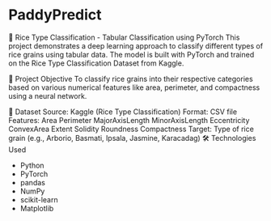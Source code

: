 # PaddyPredict
🌾 Rice Type Classification - Tabular Classification using PyTorch
This project demonstrates a deep learning approach to classify different types of rice grains using tabular data. The model is built with PyTorch and trained on the Rice Type Classification Dataset from Kaggle.

📌 Project Objective
To classify rice grains into their respective categories based on various numerical features like area, perimeter, and compactness using a neural network.

📂 Dataset
Source: Kaggle (Rice Type Classification)
Format: CSV file
Features:
Area
Perimeter
MajorAxisLength
MinorAxisLength
Eccentricity
ConvexArea
Extent
Solidity
Roundness
Compactness
Target: Type of rice grain (e.g., Arborio, Basmati, Ipsala, Jasmine, Karacadag)
🛠️ Technologies Used
- Python
- PyTorch
- pandas
- NumPy
- scikit-learn
- Matplotlib
